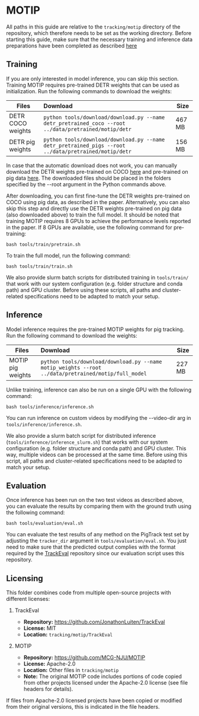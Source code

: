 # MOTIP
All paths in this guide are relative to the ``tracking/motip`` directory of the repository, which therefore needs to be set as the working directory. Before starting this guide, make sure that the necessary training and inference data preparations have been completed as described [here](../README.md)

## Training

If you are only interested in model inference, you can skip this section. Training MOTIP requires pre-trained DETR weights that can be used as initialization. Run the following commands to download the weights:

| Files        | Download                                             | Size |
| ----------- | :----------------------------------------------------------- | ------------ |
| DETR COCO weights   | ```python tools/download/download.py --name detr_pretrained_coco --root ../data/pretrained/motip/detr``` | 467 MB          |
| DETR pig weights   | ```python tools/download/download.py --name detr_pretrained_pigs --root ../data/pretrained/motip/detr``` | 156 MB          |

In case that the automatic download does not work, you can manually download the DETR weights pre-trained on COCO [here](https://github.com/MCG-NJU/MOTIP/blob/main/docs/GET_STARTED.md) and pre-trained on pig data [here](https://doi.org/10.25625/P7VQTP). The downloaded files should be placed in the folders specified by the --root argument in the Python commands above.

After downloading, you can first fine-tune the DETR weights pre-trained on COCO using pig data, as described in the paper. Alternatively, you can also skip this step and directly use the DETR weights pre-trained on pig data (also downloaded above) to train the full model. It should be noted that training MOTIP requires 8 GPUs to achieve the performance levels reported in the paper. If 8 GPUs are available, use the following command for pre-training: 
```
bash tools/train/pretrain.sh
```

To train the full model, run the following command:
```
bash tools/train/train.sh
```

We also provide slurm batch scripts for distributed training in ``tools/train/`` that work with our system configuration (e.g. folder structure and conda path) and GPU cluster. Before using these scripts, all paths and cluster-related specifications need to be adapted to match your setup.

## Inference

Model inference requires the pre-trained MOTIP weights for pig tracking. Run the following command to download the weights:

| Files        | Download                                             | Size |
| ----------- | :----------------------------------------------------------- | ------------ |
| MOTIP pig weights   | ```python tools/download/download.py --name motip_weights --root ../data/pretrained/motip/full_model``` | 227 MB          |

Unlike training, inference can also be run on a single GPU with the following command:
```
bash tools/inference/inference.sh
```

You can run inference on custom videos by modifying the --video-dir arg in ``tools/inference/inference.sh``. 

We also provide a slurm batch script for distributed inference (``tools/inference/inference_slurm.sh``) that works with our system configuration (e.g. folder structure and conda path) and GPU cluster. This way, multiple videos can be processed at the same time. Before using this script, all paths and cluster-related specifications need to be adapted to match your setup.

## Evaluation
Once inference has been run on the two test videos as described above, you can evaluate the results by comparing them with the ground truth using the following command:

```
bash tools/evaluation/eval.sh
```

You can evaluate the test results of any method on the PigTrack test set by adjusting the ``tracker_dir`` argument in ``tools/evaluation/eval.sh``. You just need to make sure that the predicted output complies with the format required by the [TrackEval](https://github.com/JonathonLuiten/TrackEval) repository since our evaluation script uses this repository.

## Licensing
This folder combines code from multiple open-source projects with different licenses:

1. TrackEval
   - **Repository:** https://github.com/JonathonLuiten/TrackEval
   - **License:** MIT  
   - **Location:** `tracking/motip/TrackEval`

2. MOTIP 
   - **Repository:** https://github.com/MCG-NJU/MOTIP
   - **License:** Apache-2.0  
   - **Location:** Other files in ``tracking/motip``
   - **Note:** The original MOTIP code includes portions of code copied from other projects licensed under the Apache-2.0 license (see file headers for details).

If files from Apache-2.0 licensed projects have been copied or modified from their original versions, this is indicated in the file headers.
